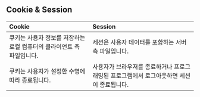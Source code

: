 ## Cookie & Session

|**Cookie**| **Session**|
| :---- | :---- |
|쿠키는 사용자 정보를 저장하는 로컬 컴퓨터의 클라이언트 측 파일입니다. |세션은 사용자 데이터를 포함하는 서버 측 파일입니다.|
|쿠키는 사용자가 설정한 수명에 따라 종료됩니다.|사용자가 브라우저를 종료하거나 프로그래밍된 프로그램에서 로그아웃하면 세션이 종료됩니다.|

![]()